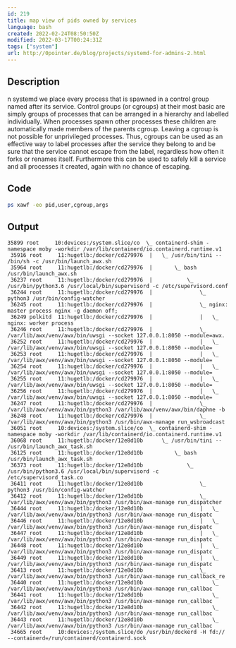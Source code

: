 ```yaml
---
id: 219
title: map view of pids owned by services
language: bash
created: 2022-02-24T08:50:50Z
modified: 2022-03-17T00:24:31Z
tags: ["system"]
url: http://0pointer.de/blog/projects/systemd-for-admins-2.html
---
```


## Description

n systemd we place every process that is spawned in a control group named after its service. Control groups (or cgroups) at their most basic are simply groups of processes that can be arranged in a hierarchy and labelled individually. When processes spawn other processes these children are automatically made members of the parents cgroup. Leaving a cgroup is not possible for unprivileged processes. Thus, cgroups can be used as an effective way to label processes after the service they belong to and be sure that the service cannot escape from the label, regardless how often it forks or renames itself. Furthermore this can be used to safely kill a service and all processes it created, again with no chance of escaping.

## Code

```bash
ps xawf -eo pid,user,cgroup,args
```

## Output

```
35899 root     10:devices:/system.slice/co  \_ containerd-shim -namespace moby -workdir /var/lib/containerd/io.containerd.runtime.v1
 35916 root     11:hugetlb:/docker/cd279976  |   \_ /usr/bin/tini -- /bin/sh -c /usr/bin/launch_awx.sh
 35964 root     11:hugetlb:/docker/cd279976  |       \_ bash /usr/bin/launch_awx.sh
 36237 root     11:hugetlb:/docker/cd279976  |           \_ /usr/bin/python3.6 /usr/local/bin/supervisord -c /etc/supervisord.conf
 36244 root     11:hugetlb:/docker/cd279976  |               \_ python3 /usr/bin/config-watcher
 36245 root     11:hugetlb:/docker/cd279976  |               \_ nginx: master process nginx -g daemon off;
 36249 polkitd  11:hugetlb:/docker/cd279976  |               |   \_ nginx: worker process
 36246 root     11:hugetlb:/docker/cd279976  |               \_ /var/lib/awx/venv/awx/bin/uwsgi --socket 127.0.0.1:8050 --module=awx.
 36252 root     11:hugetlb:/docker/cd279976  |               |   \_ /var/lib/awx/venv/awx/bin/uwsgi --socket 127.0.0.1:8050 --module=
 36253 root     11:hugetlb:/docker/cd279976  |               |   \_ /var/lib/awx/venv/awx/bin/uwsgi --socket 127.0.0.1:8050 --module=
 36254 root     11:hugetlb:/docker/cd279976  |               |   \_ /var/lib/awx/venv/awx/bin/uwsgi --socket 127.0.0.1:8050 --module=
 36255 root     11:hugetlb:/docker/cd279976  |               |   \_ /var/lib/awx/venv/awx/bin/uwsgi --socket 127.0.0.1:8050 --module=
 36256 root     11:hugetlb:/docker/cd279976  |               |   \_ /var/lib/awx/venv/awx/bin/uwsgi --socket 127.0.0.1:8050 --module=
 36247 root     11:hugetlb:/docker/cd279976  |               \_ /var/lib/awx/venv/awx/bin/python3 /var/lib/awx/venv/awx/bin/daphne -b
 36248 root     11:hugetlb:/docker/cd279976  |               \_ /var/lib/awx/venv/awx/bin/python3 /usr/bin/awx-manage run_wsbroadcast
 36051 root     10:devices:/system.slice/co  \_ containerd-shim -namespace moby -workdir /var/lib/containerd/io.containerd.runtime.v1
 36068 root     11:hugetlb:/docker/12e8d10b      \_ /usr/bin/tini -- /usr/bin/launch_awx_task.sh
 36125 root     11:hugetlb:/docker/12e8d10b          \_ bash /usr/bin/launch_awx_task.sh
 36373 root     11:hugetlb:/docker/12e8d10b              \_ /usr/bin/python3.6 /usr/local/bin/supervisord -c /etc/supervisord_task.co
 36411 root     11:hugetlb:/docker/12e8d10b                  \_ python3 /usr/bin/config-watcher
 36412 root     11:hugetlb:/docker/12e8d10b                  \_ /var/lib/awx/venv/awx/bin/python3 /usr/bin/awx-manage run_dispatcher
 36444 root     11:hugetlb:/docker/12e8d10b                  |   \_ /var/lib/awx/venv/awx/bin/python3 /usr/bin/awx-manage run_dispatc
 36446 root     11:hugetlb:/docker/12e8d10b                  |   \_ /var/lib/awx/venv/awx/bin/python3 /usr/bin/awx-manage run_dispatc
 36447 root     11:hugetlb:/docker/12e8d10b                  |   \_ /var/lib/awx/venv/awx/bin/python3 /usr/bin/awx-manage run_dispatc
 36448 root     11:hugetlb:/docker/12e8d10b                  |   \_ /var/lib/awx/venv/awx/bin/python3 /usr/bin/awx-manage run_dispatc
 36449 root     11:hugetlb:/docker/12e8d10b                  |   \_ /var/lib/awx/venv/awx/bin/python3 /usr/bin/awx-manage run_dispatc
 36413 root     11:hugetlb:/docker/12e8d10b                  \_ /var/lib/awx/venv/awx/bin/python3 /usr/bin/awx-manage run_callback_re
 36440 root     11:hugetlb:/docker/12e8d10b                      \_ /var/lib/awx/venv/awx/bin/python3 /usr/bin/awx-manage run_callbac
 36441 root     11:hugetlb:/docker/12e8d10b                      \_ /var/lib/awx/venv/awx/bin/python3 /usr/bin/awx-manage run_callbac
 36442 root     11:hugetlb:/docker/12e8d10b                      \_ /var/lib/awx/venv/awx/bin/python3 /usr/bin/awx-manage run_callbac
 36443 root     11:hugetlb:/docker/12e8d10b                      \_ /var/lib/awx/venv/awx/bin/python3 /usr/bin/awx-manage run_callbac
 34665 root     10:devices:/system.slice/do /usr/bin/dockerd -H fd:// --containerd=/run/containerd/containerd.sock
```

<!-- end -->

